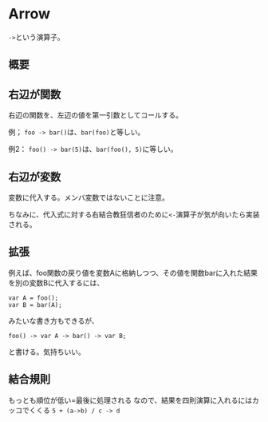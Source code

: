 # Arrow
`->`という演算子。

## 概要
## 右辺が関数
右辺の関数を、左辺の値を第一引数としてコールする。

例；
`foo -> bar()`は、`bar(foo)`と等しい。

例2：
`foo() -> bar(5)`は、`bar(foo(), 5)`に等しい。

## 右辺が変数
変数に代入する。メンバ変数ではないことに注意。

ちなみに、代入式に対する右結合教狂信者のために`<-`演算子が気が向いたら実装される。



## 拡張
例えば、foo関数の戻り値を変数Aに格納しつつ、その値を関数barに入れた結果を別の変数Bに代入するには、
```
var A = foo();
var B = bar(A);
```
みたいな書き方もできるが、
```
foo() -> var A -> bar() -> var B;
```
と書ける。気持ちいい。

## 結合規則
もっとも順位が低い=最後に処理される
なので、結果を四則演算に入れるにはカッコでくくる
`5 + (a->b) / c -> d`
